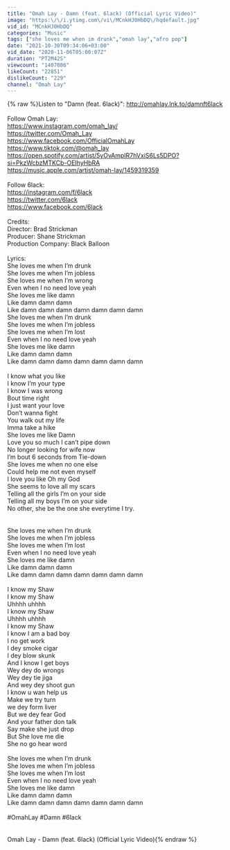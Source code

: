 ```yaml
---
title: "Omah Lay - Damn (feat. 6lack) (Official Lyric Video)"
image: "https:\/\/i.ytimg.com\/vi\/MCnkHJ0HbDQ\/hqdefault.jpg"
vid_id: "MCnkHJ0HbDQ"
categories: "Music"
tags: ["she loves me when im drunk","omah lay","afro pop"]
date: "2021-10-30T09:34:06+03:00"
vid_date: "2020-11-06T05:00:07Z"
duration: "PT2M42S"
viewcount: "1407086"
likeCount: "22851"
dislikeCount: "229"
channel: "Omah Lay"
---
```

{% raw %}Listen to &quot;Damn (feat. 6lack)&quot;: <a rel="nofollow" target="blank" href="http://omahlay.lnk.to/damnft6lack">http://omahlay.lnk.to/damnft6lack</a><br /><br />Follow Omah Lay:<br /><a rel="nofollow" target="blank" href="https://www.instagram.com/omah_lay/">https://www.instagram.com/omah_lay/</a><br /><a rel="nofollow" target="blank" href="https://twitter.com/Omah_Lay">https://twitter.com/Omah_Lay</a><br /><a rel="nofollow" target="blank" href="https://www.facebook.com/OfficialOmahLay">https://www.facebook.com/OfficialOmahLay</a><br /><a rel="nofollow" target="blank" href="https://www.tiktok.com/@omah_lay">https://www.tiktok.com/@omah_lay</a><br /><a rel="nofollow" target="blank" href="https://open.spotify.com/artist/5yOvAmpIR7hVxiS6Ls5DPO?si=PkzWcbzMTKCb-OEIhyHbRA">https://open.spotify.com/artist/5yOvAmpIR7hVxiS6Ls5DPO?si=PkzWcbzMTKCb-OEIhyHbRA</a><br /><a rel="nofollow" target="blank" href="https://music.apple.com/artist/omah-lay/1459319359">https://music.apple.com/artist/omah-lay/1459319359</a><br /><br />Follow 6lack: <br /><a rel="nofollow" target="blank" href="https://instagram.com/f/6lack">https://instagram.com/f/6lack</a><br /><a rel="nofollow" target="blank" href="https://twitter.com/6lack">https://twitter.com/6lack</a><br /><a rel="nofollow" target="blank" href="https://www.facebook.com/6lack">https://www.facebook.com/6lack</a><br /><br />Credits:<br />Director: Brad Strickman<br />Producer: Shane Strickman<br />Production Company: Black Balloon<br /><br />Lyrics:<br />She loves me when I’m drunk<br />She loves me when I’m jobless<br />She loves me when I’m wrong<br />Even when I no need love yeah<br />She loves me like damn<br />Like damn damn damn<br />Like damn damn damn damn damn damn damn<br />She loves me when I’m drunk<br />She loves me when I’m jobless<br />She loves me when I’m lost<br />Even when I no need love yeah <br />She loves me like damn<br />Like damn damn damn<br />Like damn damn damn damn damn damn damn<br /><br />I know what you like<br />I know I’m your type <br />I know I was wrong<br />Bout time right<br />I just want your love<br />Don’t wanna fight <br />You walk out my life<br />Imma take a hike<br />She loves me like Damn<br />Love you so much I can’t pipe down<br />No longer looking for wife now <br />I’m bout 6 seconds from Tie-down <br />She loves me when no one else <br />Could help me not even myself <br />I love you like Oh my God <br />She seems to love all my scars <br />Telling all the girls I’m on your side<br />Telling all my boys I’m on your side <br />No other, she be the one she everytime I try.<br /><br /><br />She loves me when I’m drunk<br />She loves me when I’m jobless<br />She loves me when I’m lost<br />Even when I no need love yeah<br />She loves me like damn<br />Like damn damn damn<br />Like damn damn damn damn damn damn damn<br /><br />I know my Shaw<br />I know my Shaw <br />Uhhhh uhhhh <br />I know my Shaw <br />Uhhhh uhhhh <br />I know my Shaw <br />I know I am a bad boy <br />I no get work <br />I dey smoke cigar <br />I dey blow skunk<br />And I know I get boys <br />Wey dey do wrongs <br />Wey dey tie jiga <br />And wey dey shoot gun<br />I know u wan help us<br />Make we try turn <br />we dey form liver <br />But we dey fear God<br />And your father don talk<br />Say make she just drop<br />But She love me die<br />She no go hear word<br /><br />She loves me when I’m drunk<br />She loves me when I’m jobless<br />She loves me when I’m lost<br />Even when I no need love yeah <br />She loves me like damn<br />Like damn damn damn<br />Like damn damn damn damn damn damn damn<br /><br />#OmahLay #Damn #6lack<br /><br /><br />Omah Lay - Damn (feat. 6lack) (Official Lyric Video){% endraw %}
